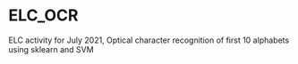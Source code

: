 # ELC_OCR
ELC activity for July 2021, Optical character recognition of first 10 alphabets using sklearn and SVM
